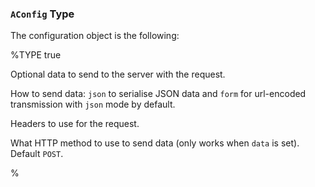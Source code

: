 
### `AConfig` Type

The configuration object is the following:

%TYPE true
<p name="data" type="object">
  <d>Optional data to send to the server with the request.</d>
</p>
<p name="type" type="'form'|'json'">
  <d>How to send data: <code>json</code> to serialise JSON data and <code>form</code> for url-encoded transmission with <code>json</code> mode by default.</d>
</p>
<p name="headers" type="object">
  <d>Headers to use for the request.</d>
</p>
<p name="method" type="string">
  <d>What HTTP method to use to send data (only works when <code>data</code> is set). Default <code>POST</code>.</d>
</p>
%
